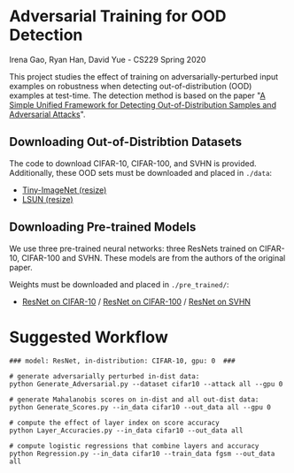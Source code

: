 # Adversarial Training for OOD Detection
Irena Gao, Ryan Han, David Yue - CS229 Spring 2020

This project studies the effect of training on adversarially-perturbed input examples on robustness when detecting out-of-distribution (OOD) examples at test-time. The detection method is based on the paper "[A Simple Unified Framework for Detecting Out-of-Distribution Samples and Adversarial Attacks](https://arxiv.org/abs/1807.03888)".

## Downloading Out-of-Distribtion Datasets
The code to download CIFAR-10, CIFAR-100, and SVHN is provided. Additionally, these OOD sets must be downloaded and placed in `./data`:

* [Tiny-ImageNet (resize)](https://www.dropbox.com/s/kp3my3412u5k9rl/Imagenet_resize.tar.gz)
* [LSUN (resize)](https://www.dropbox.com/s/moqh2wh8696c3yl/LSUN_resize.tar.gz)

## Downloading Pre-trained Models
We use three pre-trained neural networks: three ResNets trained on CIFAR-10, CIFAR-100 and SVHN. These models are from the authors of the original paper.

Weights must be downloaded and placed in `./pre_trained/`:

* [ResNet on CIFAR-10](https://www.dropbox.com/s/ynidbn7n7ccadog/resnet_cifar10.pth?dl=0) / [ResNet on CIFAR-100](https://www.dropbox.com/s/yzfzf4bwqe4du6w/resnet_cifar100.pth?dl=0) / [ResNet on SVHN](https://www.dropbox.com/s/uvgpgy9pu7s9ps2/resnet_svhn.pth?dl=0)

# Suggested Workflow
```
### model: ResNet, in-distribution: CIFAR-10, gpu: 0  ###

# generate adversarially perturbed in-dist data:
python Generate_Adversarial.py --dataset cifar10 --attack all --gpu 0

# generate Mahalanobis scores on in-dist and all out-dist data:
python Generate_Scores.py --in_data cifar10 --out_data all --gpu 0

# compute the effect of layer index on score accuracy
python Layer_Accuracies.py --in_data cifar10 --out_data all

# compute logistic regressions that combine layers and accuracy
python Regression.py --in_data cifar10 --train_data fgsm --out_data all
```
